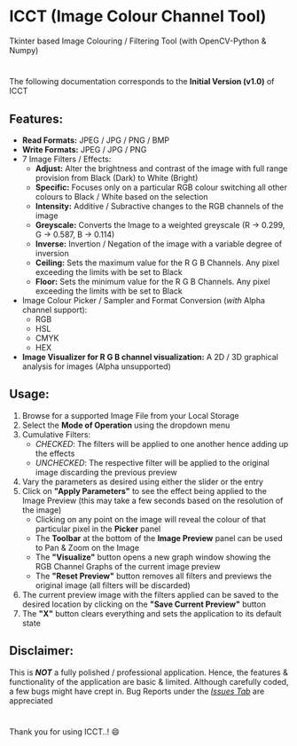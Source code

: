 # ICCT (Image Colour Channel Tool) #
Tkinter based Image Colouring / Filtering Tool (with OpenCV-Python & Numpy)

#

The following documentation corresponds to the **Initial Version (v1.0)** of ICCT

## Features:

* **Read Formats:** JPEG / JPG / PNG / BMP
* **Write Formats:** JPEG / JPG / PNG
* 7 Image Filters / Effects:
  * **Adjust:** Alter the brightness and contrast of the image with full range provision from Black (Dark) to White (Bright)
  * **Specific:** Focuses only on a particular RGB colour switching all other colours to Black / White based on the selection
  * **Intensity:** Additive / Subractive changes to the RGB channels of the image
  * **Greyscale:** Converts the Image to a weighted greyscale (R -> 0.299, G -> 0.587, B -> 0.114)
  * **Inverse:** Invertion / Negation of the image with a variable degree of inversion
  * **Ceiling:** Sets the maximum value for the R G B Channels. Any pixel exceeding the limits with be set to Black
  * **Floor:** Sets the minimum value for the R G B Channels. Any pixel exceeding the limits with be set to Black
* Image Colour Picker / Sampler and Format Conversion (*with* Alpha channel support):
  * RGB
  * HSL
  * CMYK
  * HEX
* **Image Visualizer for R G B channel visualization:** A 2D / 3D graphical analysis for images (Alpha unsupported)

## Usage:

1.  Browse for a supported Image File from your Local Storage
1.  Select the **Mode of Operation** using the dropdown menu
1.  Cumulative Filters:
    * *CHECKED*: The filters will be applied to one another hence adding up the effects
    * *UNCHECKED*: The respective filter will be applied to the original image discarding the previous preview
1.  Vary the parameters as desired using either the slider or the entry
1.  Click on **"Apply Parameters"** to see the effect being applied to the Image Preview (this may take a few seconds based on the resolution of the image)
    * Clicking on any point on the image will reveal the colour of that particular pixel in the **Picker** panel
    * The **Toolbar** at the bottom of the **Image Preview** panel can be used to Pan & Zoom on the Image
    * The **"Visualize"** button opens a new graph window showing the RGB Channel Graphs of the current image preview
    * The **"Reset Preview"** button removes all filters and previews the original image (all filters will be discarded)
1.  The current preview image with the filters applied can be saved to the desired location by clicking on the **"Save Current Preview"** button
1.  The **"X"** button clears everything and sets the application to its default state

## Disclaimer:

This is ***NOT*** a fully polished / professional application. Hence, the features & functionality of the application are basic & limited. Although carefully coded, a few bugs might have crept in. Bug Reports under the *[Issues Tab](https://github.com/SagarDevAchar/ICCT/issues)* are appreciated

#

Thank you for using ICCT..! :smile:

